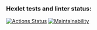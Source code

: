 ### Hexlet tests and linter status:
[![Actions Status](https://github.com/chad102/java-project-61/workflows/hexlet-check/badge.svg)](https://github.com/chad102/java-project-61/actions)
[![Maintainability](https://api.codeclimate.com/v1/badges/2d9330f51e11e15be4b0/maintainability)](https://codeclimate.com/github/chad102/java-project-61/maintainability)